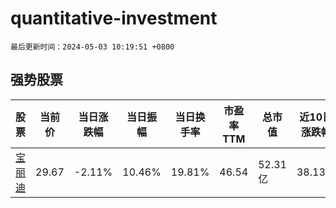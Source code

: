 # quantitative-investment

`最后更新时间：2024-05-03 10:19:51 +0800`

## 强势股票

|股票|当前价|当日涨跌幅|当日振幅|当日换手率|市盈率TTM|总市值|近10日涨跌幅|
|----|----|----|----|----|----|----|----|
|[宝丽迪](https://xueqiu.com/S/SZ300905)|29.67|-2.11%|10.46%|19.81%|46.54|52.31亿|38.13%|
